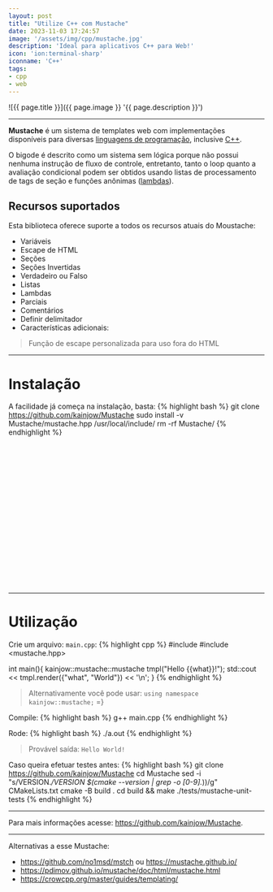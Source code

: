 ```yaml
---
layout: post
title: "Utilize C++ com Mustache"
date: 2023-11-03 17:24:57
image: '/assets/img/cpp/mustache.jpg'
description: 'Ideal para aplicativos C++ para Web!'
icon: 'ion:terminal-sharp'
iconname: 'C++'
tags:
- cpp
- web
---
```


![{{ page.title }}]({{ page.image }} '{{ page.description }}')

---

**Mustache** é um sistema de templates web com implementações disponíveis para diversas [linguagens de programação](https://terminalroot.com.br/2019/10/linguagem-de-programacao.html), inclusive [C++](https://terminalroot.com.br/tags#cpp).

O bigode é descrito como um sistema sem lógica porque não possui nenhuma instrução de fluxo de controle, entretanto, tanto o loop quanto a avaliação condicional podem ser obtidos usando listas de processamento de tags de seção e funções anônimas ([lambdas](https://terminalroot.com.br/2021/04/10-exemplos-de-uso-de-funcoes-lambda-em-cpp.html)).

## Recursos suportados
Esta biblioteca oferece suporte a todos os recursos atuais do Moustache:
+ Variáveis
+ Escape de HTML
+ Seções
+ Seções Invertidas
+ Verdadeiro ou Falso
+ Listas
+ Lambdas
+ Parciais
+ Comentários
+ Definir delimitador
+ Características adicionais:
> Função de escape personalizada para uso fora do HTML

---

# Instalação
A facilidade já começa na instalação, basta:
{% highlight bash %}
git clone https://github.com/kainjow/Mustache
sudo install -v Mustache/mustache.hpp /usr/local/include/
rm -rf Mustache/
{% endhighlight %}


<!-- SQUARE - GAMES ROOT -->
<script async src="//pagead2.googlesyndication.com/pagead/js/adsbygoogle.js"></script>
<ins class="adsbygoogle"
style="display:inline-block;width:336px;height:280px"
data-ad-client="ca-pub-2838251107855362"
data-ad-slot="5351066970"></ins>
<script>
(adsbygoogle = window.adsbygoogle || []).push({});
</script>

---

# Utilização
Crie um arquivo: `main.cpp`:
{% highlight cpp %}
#include <iostream>
#include <mustache.hpp>

int main(){
  kainjow::mustache::mustache tmpl("Hello {{what}}!");
  std::cout << tmpl.render({"what", "World"}) << '\n';
}
{% endhighlight %}
> Alternativamente você pode usar: `using namespace kainjow::mustache;` =}

Compile:
{% highlight bash %}
g++ main.cpp
{% endhighlight %}

Rode:
{% highlight bash %}
./a.out
{% endhighlight %}
> Provável saída: `Hello World!`

Caso queira efetuar testes antes:
{% highlight bash %}
git clone https://github.com/kainjow/Mustache
cd Mustache
sed -i "s/VERSION.*/VERSION $(cmake --version | grep -o [0-9].*))/g" CMakeLists.txt
cmake -B build .
cd build && make
./tests/mustache-unit-tests
{% endhighlight %}

---

Para mais informações acesse: <https://github.com/kainjow/Mustache>.

---

Alternativas a esse Mustache:
+ <https://github.com/no1msd/mstch> ou <https://mustache.github.io/>
+ <https://pdimov.github.io/mustache/doc/html/mustache.html>
+ <https://crowcpp.org/master/guides/templating/>


